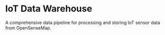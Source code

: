 # IoT Data Warehouse

A comprehensive data pipeline for processing and storing IoT sensor data from OpenSenseMap.